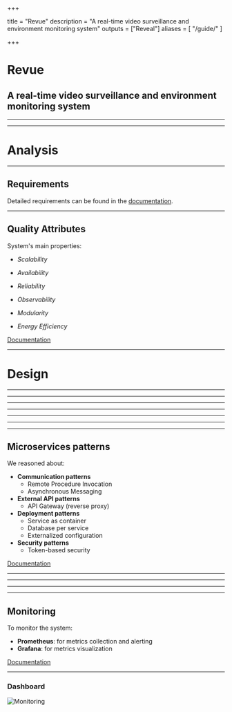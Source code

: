 +++

title = "Revue"
description = "A real-time video surveillance and environment monitoring system"
outputs = ["Reveal"]
aliases = [
    "/guide/"
]

+++

# Revue

## A real-time video surveillance and environment monitoring system

---

<!-- write-here "shared-slides/introduction.md" -->
<!-- end-write -->

---

# Analysis

---

## Requirements

Detailed requirements can be found in the [documentation](https://revue-org.github.io/revue/docs/report/analysis/business-requirements).

---

## Quality Attributes

System's main properties:

-   _Scalability_

-   _Availability_

-   _Reliability_

-   _Observability_

-   _Modularity_

-   _Energy Efficiency_

[Documentation](https://revue-org.github.io/revue/docs/report/analysis/quality-attributes)

---

# Design

---

<!-- write-here "shared-slides/design/event_storming.md" -->
<!-- end-write -->

---

<!-- write-here "shared-slides/design/bounded_context.md" -->
<!-- end-write -->

---

<!-- write-here "shared-slides/design/context_map.md" -->
<!-- end-write -->

---

<!-- write-here "shared-slides/architecture/architecture.md" -->
<!-- end-write -->

---

<!-- write-here "shared-slides/architecture/microservices.md" -->
<!-- end-write -->

---

<!-- write-here "shared-slides/architecture/clean_architecture.md" -->
<!-- end-write -->

---

## Microservices patterns

We reasoned about:

-   **Communication patterns**
    -   Remote Procedure Invocation
    -   Asynchronous Messaging
-   **External API patterns**
    -   API Gateway (reverse proxy)
-   **Deployment patterns**
    -   Service as container
    -   Database per service
    -   Externalized configuration
-   **Security patterns**
    -   Token-based security

[Documentation](https://revue-org.github.io/revue/docs/report/design/architecture/patterns)

---

<!-- write-here "shared-slides/deployment/deployment.md" -->
<!-- end-write -->


---

<!-- write-here "shared-slides/deployment/kubernetes.md" -->
<!-- end-write -->

---

<!-- write-here "shared-slides/deployment/cluster_overview.md" -->
<!-- end-write -->

---

## Monitoring

To monitor the system:

-   **Prometheus**: for metrics collection and alerting
-   **Grafana**: for metrics visualization

[Documentation](https://revue-org.github.io/revue/docs/report/deployment/kubernetes)

---

### Dashboard

![Monitoring](https://raw.githubusercontent.com/revue-org/revue/main/docs/website/docs/report/img/monitoring/grafana-monitoring.png)
